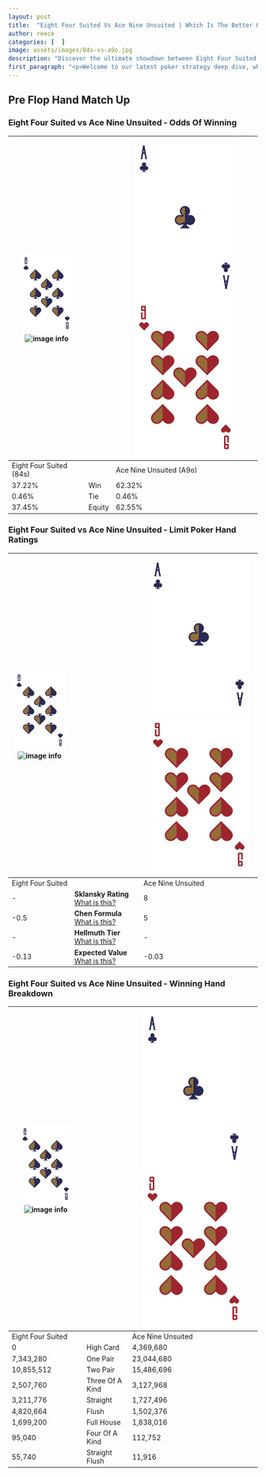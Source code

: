 ```yaml
---
layout: post
title:  "Eight Four Suited Vs Ace Nine Unsuited | Which Is The Better Hand In Poker? A Complete Guide"
author: reece
categories: [  ]
image: assets/images/84s-vs-a9o.jpg
description: "Discover the ultimate showdown between Eight Four Suited and Ace Nine Unsuited in poker! Uncover the odds, strategies, and scenarios where one hand triumphs over the other. Get ready to up your poker game with this thrilling analysis."
first_paragraph: "<p>Welcome to our latest poker strategy deep dive, where we're pitting two distinct hands against each other in a high-stakes showdown: Eight Four Suited vs Ace Nine Unsuited.</p><p>In the dynamic world of poker, every decision counts, and knowing which hand holds the upper hand is key to your success at the table.</p><p>In this article, we'll dissect these two hands, explore the scenarios where one dominates the other, and equip you with the knowledge to make strategic choices that can tip the odds in your favor.</p><p>Get ready to unravel the intriguing dynamics of these poker hands and elevate your game to new heights.</p>"
---
```




[comment]: # (sp0)

## Pre Flop Hand Match Up

<div class="table hand-ratings" markdown="1"> 



### Eight Four Suited vs Ace Nine Unsuited - Odds Of Winning


    
| ![image info](assets/images/hand1/8.png) ![image info](assets/images/hand1/4s.png) |  | ![image info](assets/images/hand2/A.png) ![image info](assets/images/hand2/9o.png) |
| -------- | -------- | -------- |
| Eight Four Suited (84s) |  | Ace Nine Unsuited (A9o) |
| 37.22% | Win | 62.32% |
| 0.46% | Tie | 0.46% |
| 37.45% | Equity | 62.55% |




[comment]: # (sp1)



### Eight Four Suited vs Ace Nine Unsuited - Limit Poker Hand Ratings


    
| ![image info](assets/images/hand1/8.png) ![image info](assets/images/hand1/4s.png) |  | ![image info](assets/images/hand2/A.png) ![image info](assets/images/hand2/9o.png) |
| -------- | -------- | -------- |
| Eight Four Suited |  | Ace Nine Unsuited |
| - | **Sklansky Rating** [What is this?](/sklansky-rating-explained) | 8 |
| -0.5 | **Chen Formula** [What is this?](/chen-formula-explained) | 5 |
| - | **Hellmuth Tier** [What is this?](/Hellmuth-tier-explained) | - |
| -0.13 | **Expected Value** [What is this?](/expected-value-explained) | -0.03 |




[comment]: # (sp2)



### Eight Four Suited vs Ace Nine Unsuited - Winning Hand Breakdown


    
| ![image info](assets/images/hand1/8.png) ![image info](assets/images/hand1/4s.png) |  | ![image info](assets/images/hand2/A.png) ![image info](assets/images/hand2/9o.png) |
| -------- | -------- | -------- |
| Eight Four Suited |  | Ace Nine Unsuited |
| 0 | High Card | 4,369,680 |
| 7,343,280 | One Pair | 23,044,680 |
| 10,855,512 | Two Pair | 15,486,696 |
| 2,507,760 | Three Of A Kind | 3,127,968 |
| 3,211,776 | Straight | 1,727,496 |
| 4,820,664 | Flush | 1,502,376 |
| 1,699,200 | Full House | 1,838,016 |
| 95,040 | Four Of A Kind | 112,752 |
| 55,740 | Straight Flush | 11,916 |




[comment]: # (sp3)



</div>

[comment]: # (sp4)



[comment]: # (sp5)

